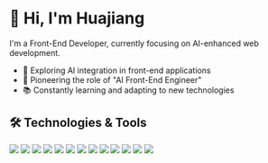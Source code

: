 
# 👋 Hi, I'm Huajiang

I'm a Front-End Developer, currently focusing on AI-enhanced web development. 

- 🤖 Exploring AI integration in front-end applications
- 🚀 Pioneering the role of "AI Front-End Engineer"
- 📚 Constantly learning and adapting to new technologies

## 🛠 Technologies & Tools

![](https://img.shields.io/badge/JavaScript-Code-informational?style=flat&logo=javascript&logoColor=F7DF1E&labelColor=606060&color=3572A5)
![](https://img.shields.io/badge/TypeScript-Code-informational?style=flat&logo=typescript&logoColor=3178C6&labelColor=606060&color=3572A5)
![](https://img.shields.io/badge/Python-Code-informational?style=flat&logo=python&logoColor=3776AB&labelColor=606060&color=3572A5)
![](https://img.shields.io/badge/Vue.js-Code-informational?style=flat&logo=vue.js&logoColor=4FC08D&labelColor=606060&color=3572A5)
![](https://img.shields.io/badge/React.js-Code-informational?style=flat&logo=react&logoColor=61DAFB&labelColor=606060&color=3572A5)
![](https://img.shields.io/badge/Angular.js-Code-informational?style=flat&logo=angular&logoColor=DD0031&labelColor=606060&color=3572A5)
![](https://img.shields.io/badge/Next.js-Code-informational?style=flat&logo=next.js&logoColor=000000&labelColor=606060&color=3572A5)
![](https://img.shields.io/badge/Node.js-Code-informational?style=flat&logo=node.js&logoColor=339933&labelColor=606060&color=3572A5)
![](https://img.shields.io/badge/SCSS-Code-informational?style=flat&logo=sass&logoColor=CC6699&labelColor=606060&color=3572A5)
![](https://img.shields.io/badge/Webpack-Tool-informational?style=flat&logo=webpack&logoColor=8DD6F9&labelColor=606060&color=68A063)
![](https://img.shields.io/badge/Vite-Tool-informational?style=flat&logo=vite&logoColor=646CFF&labelColor=606060&color=68A063)
![](https://img.shields.io/badge/Jest-Tool-informational?style=flat&logo=jest&logoColor=C21325&labelColor=606060&color=68A063)
![](https://img.shields.io/badge/LangChain-Tool-informational?style=flat&logo=chainlink&logoColor=2C3E50&labelColor=606060&color=68A063)

<!---
## 📊 Statistics
![Your GitHub stats](https://github-readme-stats.vercel.app/api?username=HJSunDev&show_icons=true&theme=radical)
--->

<!---
HJSunDev/HJSunDev is a ✨ special ✨ repository because its `README.md` (this file) appears on your GitHub profile.
You can click the Preview link to take a look at your changes.
--->

